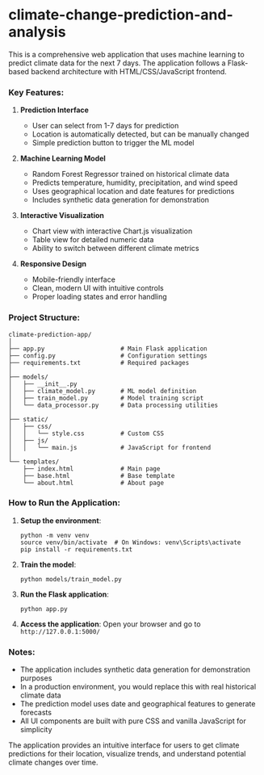 # climate-change-prediction-and-analysis

This is a comprehensive web application that uses machine learning to predict climate data for the next 7 days. The application follows a Flask-based backend architecture with HTML/CSS/JavaScript frontend.

### Key Features:

1. **Prediction Interface**
   - User can select from 1-7 days for prediction
   - Location is automatically detected, but can be manually changed
   - Simple prediction button to trigger the ML model

2. **Machine Learning Model**
   - Random Forest Regressor trained on historical climate data
   - Predicts temperature, humidity, precipitation, and wind speed
   - Uses geographical location and date features for predictions
   - Includes synthetic data generation for demonstration

3. **Interactive Visualization**
   - Chart view with interactive Chart.js visualization
   - Table view for detailed numeric data
   - Ability to switch between different climate metrics

4. **Responsive Design**
   - Mobile-friendly interface
   - Clean, modern UI with intuitive controls
   - Proper loading states and error handling

### Project Structure:

```
climate-prediction-app/
│
├── app.py                     # Main Flask application
├── config.py                  # Configuration settings
├── requirements.txt           # Required packages
│
├── models/
│   ├── __init__.py
│   ├── climate_model.py       # ML model definition
│   ├── train_model.py         # Model training script
│   └── data_processor.py      # Data processing utilities
│
├── static/
│   ├── css/
│   │   └── style.css          # Custom CSS
│   ├── js/
│   │   └── main.js            # JavaScript for frontend
│
└── templates/
    ├── index.html             # Main page
    ├── base.html              # Base template
    └── about.html             # About page
```

### How to Run the Application:

1. **Setup the environment**:
   ```
   python -m venv venv
   source venv/bin/activate  # On Windows: venv\Scripts\activate
   pip install -r requirements.txt
   ```

2. **Train the model**:
   ```
   python models/train_model.py
   ```

3. **Run the Flask application**:
   ```
   python app.py
   ```

4. **Access the application**:
   Open your browser and go to `http://127.0.0.1:5000/`

### Notes:

- The application includes synthetic data generation for demonstration purposes
- In a production environment, you would replace this with real historical climate data
- The prediction model uses date and geographical features to generate forecasts
- All UI components are built with pure CSS and vanilla JavaScript for simplicity

The application provides an intuitive interface for users to get climate predictions for their location, visualize trends, and understand potential climate changes over time.
